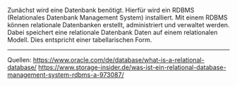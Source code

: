 Zunächst wird eine Datenbank benötigt. Hierfür wird ein RDBMS (Relationales Datenbank Management System) installiert.
Mit einem RDBMS können relationale Datenbanken erstellt, administriert und verwaltet werden.
Dabei speichert eine relationale Datenbank Daten auf einem relationalen Modell. Dies entspricht einer tabellarischen Form.



---
Quellen:
https://www.oracle.com/de/database/what-is-a-relational-database/
https://www.storage-insider.de/was-ist-ein-relational-database-management-system-rdbms-a-973087/